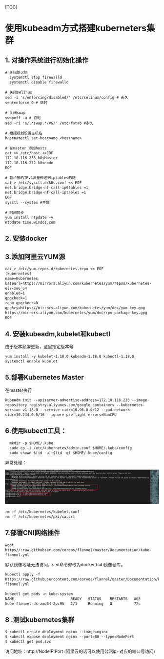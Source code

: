 [TOC]

# 使用kubeadm方式搭建kuberneters集群

## 1. 对操作系统进行初始化操作

```
# 关闭防火墙
  systemctl stop firewalld
  systemctl disable firewalld

# 关闭selinux
sed -i 's/enforcing/disabled/' /etc/selinux/config # 永久
sentenforce 0 # 临时

# 关闭swap
swapoff -a # 临时
sed -ri 's/.*swap.*/#&/' /etc/fstab #永久

# 根据规划设置主机名
hostnamectl set-hostname <hostname>

# 在master 添加hosts
cat >> /etc/host <<EOF
172.18.116.233 k8sMaster
172.18.116.232 k8snode
EOF

# 将桥接的IPv4流量传递到iptables的链
cat > /etc/sysctl.d/k8s.conf << EOF
net.bridge.bridge-nf-call-ip6tables =1 
net.bridge.bridge-nf-call-iptables =1 
EOF
sysctl --system #生效

# 时间同步
yum install ntpdate -y
ntpdate time.windos.com

```

## 2. 安装docker



## 3.添加阿里云YUM源

```
cat > /etc/yum.repos.d/kubernetes.repo << EOF
[kubernetes]
name=Kubernetes
baseurl=https://mirrors.aliyun.com/kubernetes/yum/repos/kubernetes-el7-x86_64
enabled=1
gpgcheck=1
repo_gpgcheck=0
gpgkey=https://mirrors.aliyun.com/kubernetes/yum/doc/yum-key.gpg https://mirrors.aliyun.com/kubernetes/yum/doc/rpm-package-key.gpg
EOF
```

## 4. 安装kubeadm,kubelet和kubectl

由于版本频繁更新，这里指定版本号

```
yum install -y kubelet-1.18.0 kubeadm-1.18.0 kubectl-1.18.0
systemctl enable kubelet
```

## 5.部署Kubernetes Master

在master执行

```
kubeadm init --apiserver-advertise-address=172.18.116.233 --image-repository registry.aliyuncs.com/google_containers --kubernetes-version v1.18.0 --service-cidr=10.96.0.0/12 --pod-network-cidr=10.244.0.0/16 --ignore-preflight-errors=NumCPU
```

## 6.使用kubectl工具：

```
  mkdir -p $HOME/.kube
  sudo cp -i /etc/kubernetes/admin.conf $HOME/.kube/config
  sudo chown $(id -u):$(id -g) $HOME/.kube/config
```

异常处理：

![image-20201205232228679](../images/image-20201205232228679.png)

```
rm -f /etc/kubernetes/kubelet.conf
rm -f /etc/kubernetes/pki/ca.crt
```



## 7.部署CNI网络插件

```
wget https//:raw.githubser.com/coreos/flannel/master/Documentation/kube-flannel.yml
```

默认镜像地址无法访问，sed命令修改为docker hub镜像仓库。

```
kubectl apply -f https://raw.githubusercontent.com/coreos/flannel/master/Documentation/kube-flannel.yml

kubectl get pods -n kube-system
NAME                          READY   STATUS    RESTARTS   AGE
kube-flannel-ds-amd64-2pc95   1/1     Running   0          72s
```

##  8 .测试kubernetes集群

```
$ kubectl create deployment nginx --image=nginx
$ kubectl expose deployment nginx --port=80 --type=NodePort
$ kubectl get pod,svc
```

访问地址：http://NodeIP:Port  (阿里云的话可以使用公网ip+对应的端口号访问)

